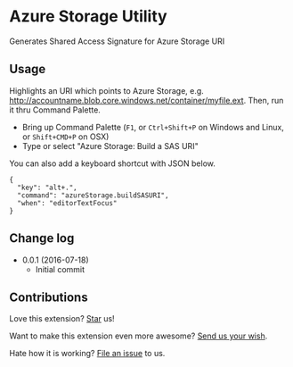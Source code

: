 # Azure Storage Utility
Generates Shared Access Signature for Azure Storage URI

## Usage
Highlights an URI which points to Azure Storage, e.g. http://accountname.blob.core.windows.net/container/myfile.ext. Then, run it thru Command Palette.
* Bring up Command Palette (`F1`, or `Ctrl+Shift+P` on Windows and Linux, or `Shift+CMD+P` on OSX)
* Type or select "Azure Storage: Build a SAS URI"

You can also add a keyboard shortcut with JSON below.
```
{
  "key": "alt+.",
  "command": "azureStorage.buildSASURI",
  "when": "editorTextFocus"
}
```

## Change log
* 0.0.1 (2016-07-18)
  * Initial commit

## Contributions
Love this extension? [Star](https://github.com/compulim/vscode-azure-storage-utility/stargazers) us!

Want to make this extension even more awesome? [Send us your wish](https://github.com/compulim/vscode-azure-storage-utility/issues/new/).

Hate how it is working? [File an issue](https://github.com/compulim/vscode-azure-storage-utility/issues/new/) to us.
